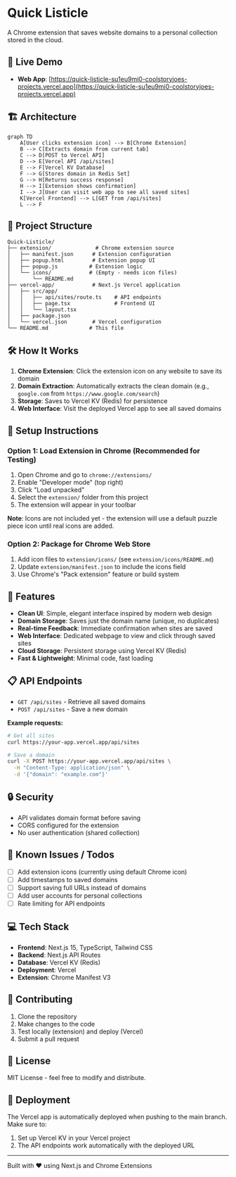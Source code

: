 # Quick Listicle

A Chrome extension that saves website domains to a personal collection stored in the cloud.

## 🚀 Live Demo

- **Web App**: [https://quick-listicle-su1eu9mi0-coolstoryjoes-projects.vercel.app](https://quick-listicle-su1eu9mi0-coolstoryjoes-projects.vercel.app)

## 🏗️ Architecture

```mermaid
graph TD
    A[User clicks extension icon] --> B[Chrome Extension]
    B --> C[Extracts domain from current tab]
    C --> D[POST to Vercel API]
    D --> E[Vercel API /api/sites]
    E --> F[Vercel KV Database]
    F --> G[Stores domain in Redis Set]
    G --> H[Returns success response]
    H --> I[Extension shows confirmation]
    I --> J[User can visit web app to see all saved sites]
    K[Vercel Frontend] --> L[GET from /api/sites]
    L --> F
```

## 📁 Project Structure

```
Quick-Listicle/
├── extension/              # Chrome extension source
│   ├── manifest.json      # Extension configuration
│   ├── popup.html         # Extension popup UI
│   ├── popup.js          # Extension logic
│   └── icons/            # (Empty - needs icon files)
│       └── README.md
├── vercel-app/            # Next.js Vercel application
│   ├── src/app/
│   │   ├── api/sites/route.ts    # API endpoints
│   │   ├── page.tsx              # Frontend UI
│   │   └── layout.tsx
│   ├── package.json
│   └── vercel.json        # Vercel configuration
└── README.md             # This file
```

## 🛠️ How It Works

1. **Chrome Extension**: Click the extension icon on any website to save its domain
2. **Domain Extraction**: Automatically extracts the clean domain (e.g., `google.com` from `https://www.google.com/search`)
3. **Storage**: Saves to Vercel KV (Redis) for persistence
4. **Web Interface**: Visit the deployed Vercel app to see all saved domains

## 🔧 Setup Instructions

### Option 1: Load Extension in Chrome (Recommended for Testing)

1. Open Chrome and go to `chrome://extensions/`
2. Enable "Developer mode" (top right)
3. Click "Load unpacked"
4. Select the `extension/` folder from this project
5. The extension will appear in your toolbar

**Note**: Icons are not included yet - the extension will use a default puzzle piece icon until real icons are added.

### Option 2: Package for Chrome Web Store

1. Add icon files to `extension/icons/` (see `extension/icons/README.md`)
2. Update `extension/manifest.json` to include the icons field
3. Use Chrome's "Pack extension" feature or build system

## 🎯 Features

- **Clean UI**: Simple, elegant interface inspired by modern web design
- **Domain Storage**: Saves just the domain name (unique, no duplicates)
- **Real-time Feedback**: Immediate confirmation when sites are saved
- **Web Interface**: Dedicated webpage to view and click through saved sites
- **Cloud Storage**: Persistent storage using Vercel KV (Redis)
- **Fast & Lightweight**: Minimal code, fast loading

## 📋 API Endpoints

- `GET /api/sites` - Retrieve all saved domains
- `POST /api/sites` - Save a new domain

**Example requests:**
```bash
# Get all sites
curl https://your-app.vercel.app/api/sites

# Save a domain
curl -X POST https://your-app.vercel.app/api/sites \
  -H "Content-Type: application/json" \
  -d '{"domain": "example.com"}'
```

## 🔒 Security

- API validates domain format before saving
- CORS configured for the extension
- No user authentication (shared collection)

## 🚧 Known Issues / Todos

- [ ] Add extension icons (currently using default Chrome icon)
- [ ] Add timestamps to saved domains
- [ ] Support saving full URLs instead of domains
- [ ] Add user accounts for personal collections
- [ ] Rate limiting for API endpoints

## 💻 Tech Stack

- **Frontend**: Next.js 15, TypeScript, Tailwind CSS
- **Backend**: Next.js API Routes
- **Database**: Vercel KV (Redis)
- **Deployment**: Vercel
- **Extension**: Chrome Manifest V3

## 🤝 Contributing

1. Clone the repository
2. Make changes to the code
3. Test locally (extension) and deploy (Vercel)
4. Submit a pull request

## 📝 License

MIT License - feel free to modify and distribute.

## 🔄 Deployment

The Vercel app is automatically deployed when pushing to the main branch. Make sure to:

1. Set up Vercel KV in your Vercel project
2. The API endpoints work automatically with the deployed URL

---

Built with ❤️ using Next.js and Chrome Extensions
